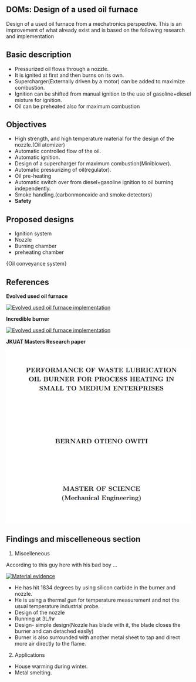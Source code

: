 ## DOMs: Design of a used oil furnace

Design of a used oil furnace from a mechatronics perspective. This is an improvement of what already exist and is based on the following research and implementation
## Basic description

- Pressurized oil flows through a nozzle.
- It is ignited at first and then burns on its own.
- Supercharger(Externally driven by a motor) can be added to maximize combustion.
- Ignition can be shifted from manual ignition to the use of gasoline+diesel mixture for ignition.
- Oil can be preheated also for maximum combustion

## Objectives

- High strength, and high temperature material for the design of the nozzle.(Oil atomizer)
- Automatic controlled flow of the oil.
- Automatic ignition.
- Design of a supercharger for maximum combustion(Miniblower).
- Automatic pressurizing of oil(regulator).
- Oil pre-heating
- Automatic switch over from diesel+gasoline ignition to oil burning independently.
- Smoke handling.(carbonmonoxide and smoke detectors)
- **Safety**

## Proposed designs

- Ignition system
- Nozzle
- Burning chamber
- preheating chamber

{Oil conveyance system}
## References

**Evolved used oil furnace**

[![Evolved used oil furnace implementation](https://img.youtube.com/vi/s_Ad897si6g/0.jpg)](https://www.youtube.com/watch?v=s_Ad897si6g&list=PLajok_EjFfbOb4fP-WGI7LOqIf2R0RhqM)

**Incredible burner**

[![Evolved used oil furnace implementation](https://img.youtube.com/vi/8lF8vNczoqE/0.jpg)](https://www.youtube.com/watch?v=8lF8vNczoqE&list=PLajok_EjFfbMtI4L1jHQWJG012ae7ZYwm)

**JKUAT Masters Research paper**

[![Used oil furnace research](https://github.com/EricoDeMecha/DOMsUsedOilFurnace/blob/main/images/research.png)](http://ir.jkuat.ac.ke/bitstream/handle/123456789/1776/OWITI%20B.%20O.%20MSc.%202015.pdf?sequence=1&isAllowed=y)

## Findings and miscelleneous  section
1. Miscelleneous

According to this guy here with his bad boy ...

[![Material evidence](https://img.youtube.com/vi/Qnzh19kDVuw/0.jpg)](https://www.youtube.com/watch?v=Qnzh19kDVuw)

* He has hit 1834 degrees by using silicon carbide in the burner and nozzle.
* He is using a thermal gun for temperature measurement and not the usual temperature industrial probe.
* Design of the nozzle
* Running at 3L/hr
* Design- simple design(Nozzle has blade with it, the blade closes the burner and can detached easily)
* Burner is also surrounded with another metal sheet to tap and direct more air directly to the flame.

2. Applications

* House warming during winter.
* Metal smelting.